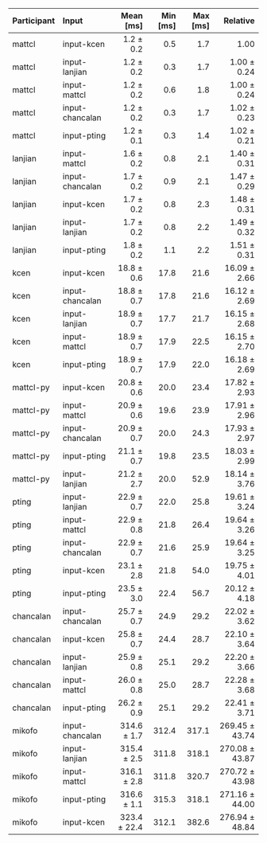 | Participant | Input | Mean [ms] | Min [ms] | Max [ms] | Relative |
|:---|:---|---:|---:|---:|---:|
| mattcl | input-kcen | 1.2 ± 0.2 | 0.5 | 1.7 | 1.00 |
| mattcl | input-lanjian | 1.2 ± 0.2 | 0.3 | 1.7 | 1.00 ± 0.24 |
| mattcl | input-mattcl | 1.2 ± 0.2 | 0.6 | 1.8 | 1.00 ± 0.24 |
| mattcl | input-chancalan | 1.2 ± 0.2 | 0.3 | 1.7 | 1.02 ± 0.23 |
| mattcl | input-pting | 1.2 ± 0.1 | 0.3 | 1.4 | 1.02 ± 0.21 |
| lanjian | input-mattcl | 1.6 ± 0.2 | 0.8 | 2.1 | 1.40 ± 0.31 |
| lanjian | input-chancalan | 1.7 ± 0.2 | 0.9 | 2.1 | 1.47 ± 0.29 |
| lanjian | input-kcen | 1.7 ± 0.2 | 0.8 | 2.3 | 1.48 ± 0.31 |
| lanjian | input-lanjian | 1.7 ± 0.2 | 0.8 | 2.2 | 1.49 ± 0.32 |
| lanjian | input-pting | 1.8 ± 0.2 | 1.1 | 2.2 | 1.51 ± 0.31 |
| kcen | input-kcen | 18.8 ± 0.6 | 17.8 | 21.6 | 16.09 ± 2.66 |
| kcen | input-chancalan | 18.8 ± 0.7 | 17.8 | 21.6 | 16.12 ± 2.69 |
| kcen | input-lanjian | 18.9 ± 0.7 | 17.7 | 21.7 | 16.15 ± 2.68 |
| kcen | input-mattcl | 18.9 ± 0.7 | 17.9 | 22.5 | 16.15 ± 2.70 |
| kcen | input-pting | 18.9 ± 0.7 | 17.9 | 22.0 | 16.18 ± 2.69 |
| mattcl-py | input-kcen | 20.8 ± 0.6 | 20.0 | 23.4 | 17.82 ± 2.93 |
| mattcl-py | input-mattcl | 20.9 ± 0.6 | 19.6 | 23.9 | 17.91 ± 2.96 |
| mattcl-py | input-chancalan | 20.9 ± 0.7 | 20.0 | 24.3 | 17.93 ± 2.97 |
| mattcl-py | input-pting | 21.1 ± 0.7 | 19.8 | 23.5 | 18.03 ± 2.99 |
| mattcl-py | input-lanjian | 21.2 ± 2.7 | 20.0 | 52.9 | 18.14 ± 3.76 |
| pting | input-lanjian | 22.9 ± 0.7 | 22.0 | 25.8 | 19.61 ± 3.24 |
| pting | input-mattcl | 22.9 ± 0.8 | 21.8 | 26.4 | 19.64 ± 3.26 |
| pting | input-chancalan | 22.9 ± 0.7 | 21.6 | 25.9 | 19.64 ± 3.25 |
| pting | input-kcen | 23.1 ± 2.8 | 21.8 | 54.0 | 19.75 ± 4.01 |
| pting | input-pting | 23.5 ± 3.0 | 22.4 | 56.7 | 20.12 ± 4.18 |
| chancalan | input-chancalan | 25.7 ± 0.7 | 24.9 | 29.2 | 22.02 ± 3.62 |
| chancalan | input-kcen | 25.8 ± 0.7 | 24.4 | 28.7 | 22.10 ± 3.64 |
| chancalan | input-lanjian | 25.9 ± 0.8 | 25.1 | 29.2 | 22.20 ± 3.66 |
| chancalan | input-mattcl | 26.0 ± 0.8 | 25.0 | 28.7 | 22.28 ± 3.68 |
| chancalan | input-pting | 26.2 ± 0.9 | 25.1 | 29.2 | 22.41 ± 3.71 |
| mikofo | input-chancalan | 314.6 ± 1.7 | 312.4 | 317.1 | 269.45 ± 43.74 |
| mikofo | input-lanjian | 315.4 ± 2.5 | 311.8 | 318.1 | 270.08 ± 43.87 |
| mikofo | input-mattcl | 316.1 ± 2.8 | 311.8 | 320.7 | 270.72 ± 43.98 |
| mikofo | input-pting | 316.6 ± 1.1 | 315.3 | 318.1 | 271.16 ± 44.00 |
| mikofo | input-kcen | 323.4 ± 22.4 | 312.1 | 382.6 | 276.94 ± 48.84 |
